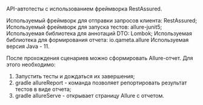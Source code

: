 API-автотесты с использованием фреймворка RestAssured.

Используемый фреймворк для отправки запросов клиента: RestAssured;
Используемый фреймворк для запуска тестов: allure-junit5;
Используемая библиотека для аннотаций DTO: Lombok;
Используемая библиотека для формирования отчета: io.qameta.allure
Используемая версия Java - 11.

После прохождения сценариев можно сформировать Allure-отчет. Для этого необходимо:
1) Запустить тесты и дождаться их завершения;
2) gradle allureReport - команда позволяет репортировать результат тестов в виде отчета;
3) gradle allureServe - открывает страницу Allure с отчетом.